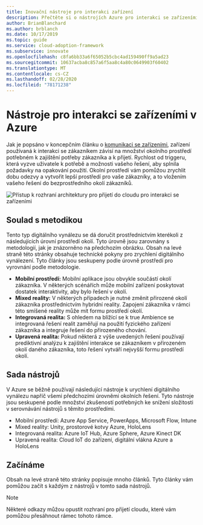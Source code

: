 ```yaml
---
title: Inovační nástroje pro interakci zařízení
description: Přečtěte si o nástrojích Azure pro interakci se zařízeními a okolními prostředími, které rozšiřují přirozené okolí a chování zákazníků.
author: BrianBlanchard
ms.author: brblanch
ms.date: 10/17/2019
ms.topic: guide
ms.service: cloud-adoption-framework
ms.subservice: innovate
ms.openlocfilehash: c8fa6bb33a6f65052b5cbc4ad159490ff9a5ad23
ms.sourcegitcommit: 10637acba8c857a6f5aa8c4a80c0649903f60402
ms.translationtype: MT
ms.contentlocale: cs-CZ
ms.lasthandoff: 02/28/2020
ms.locfileid: "78171238"
---
```

# <a name="tools-to-interact-with-devices-in-azure"></a>Nástroje pro interakci se zařízeními v Azure

Jak je popsáno v koncepčním článku o [komunikaci se zařízeními](../considerations/devices.md), zařízení používaná k interakci se zákazníkem závisí na množství okolního prostředí potřebném k zajištění potřeby zákazníka a k přijetí. Rychlost od triggeru, která vyzve uživatele k potřebě a možnosti vašeho řešení, aby splnila požadavky na opakování použití. Okolní prostředí vám pomůžou zrychlit dobu odezvy a vytvořit lepší prostředí pro vaše zákazníky, a to vložením vašeho řešení do bezprostředního okolí zákazníků.

![Přístup k rozhraní architektury pro přijetí do cloudu pro interakci se zařízeními](../../_images/innovate/ambient-experiences.png)

## <a name="alignment-to-the-methodology"></a>Soulad s metodikou

Tento typ digitálního vynálezu se dá doručit prostřednictvím kterékoli z následujících úrovní prostředí okolí. Tyto úrovně jsou zarovnány s metodologií, jak je znázorněno na předchozím obrázku. Obsah na levé straně této stránky obsahuje technické pokyny pro zrychlení digitálního vynálezení. Tyto články jsou seskupeny podle úrovně prostředí pro vyrovnání podle metodologie.

- **Mobilní prostředí:** Mobilní aplikace jsou obvykle součástí okolí zákazníka. V některých scénářích může mobilní zařízení poskytovat dostatek interaktivity, aby bylo řešení v okolí.
- **Mixed reality:** V některých případech je nutné změnit přirozené okolí zákazníka prostřednictvím hybridní reality. Zapojení zákazníka v rámci této smíšené reality může mít formu prostředí okolí.
- **Integrovaná realita:** S ohledem na blížící se k true Ambience se integrovaná řešení realit zaměřují na použití fyzického zařízení zákazníka a integruje řešení do přirozeného chování.
- **Upravená realita:** Pokud některá z výše uvedených řešení používají prediktivní analýzu k zajištění interakce se zákazníkem v přirozeném okolí daného zákazníka, toto řešení vytváří nejvyšší formu prostředí okolí.

## <a name="toolchain"></a>Sada nástrojů

V Azure se běžně používají následující nástroje k urychlení digitálního vynálezu napříč všemi předchozími úrovněmi okolních řešení. Tyto nástroje jsou seskupené podle množství zkušeností potřebných ke snížení složitosti v serovnávání nástrojů s těmito prostředími.

- Mobilní prostředí: Azure App Service, PowerApps, Microsoft Flow, Intune
- Mixed reality: Unity, prostorové kotvy Azure, HoloLens
- Integrovaná realita: Azure IoT Hub, Azure Sphere, Azure Kinect DK
- Upravená realita: Cloud IoT do zařízení, digitální vlákna Azure a HoloLens

## <a name="get-started"></a>Začínáme

Obsah na levé straně této stránky popisuje mnoho článků. Tyto články vám pomůžou začít s každým z nástrojů v tomto sada nástrojů.

> [!NOTE]
> Některé odkazy můžou opustit rozhraní pro přijetí cloudu, které vám pomůžou přesáhnout rámec tohoto rámce.
